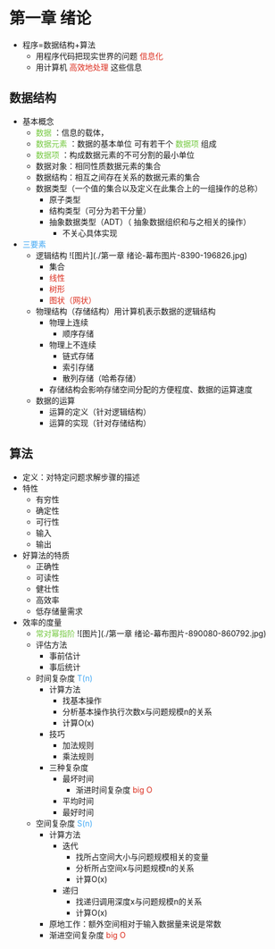 # 第一章 绪论
- 程序=数据结构+算法
    - 用程序代码把现实世界的问题 <font color=#DC2D1E>信息化</font>
    - 用计算机 <font color=#DC2D1E>高效地处理</font> 这些信息
## 数据结构
- 基本概念
    - <font color=#75C940>数据</font> ：信息的载体，
    - <font color=#75C940>数据元素</font> ：数据的基本单位 可有若干个 <font color=#75C940>数据项</font> 组成
    - <font color=#75C940>数据项</font> ：构成数据元素的不可分割的最小单位
    - 数据对象：相同性质数据元素的集合
    - 数据结构：相互之间存在关系的数据元素的集合
    - 数据类型（一个值的集合以及定义在此集合上的一组操作的总称）
        - 原子类型
        - 结构类型（可分为若干分量）
        - 抽象数据类型（ADT）（ 抽象数据组织和与之相关的操作）
            - 不关心具体实现
- <font color=#40A8F5>三要素</font>
    - 逻辑结构 ![图片](./第一章 绪论-幕布图片-8390-196826.jpg)
        - 集合
        - <font color=#DC2D1E>线性</font>
        - <font color=#DC2D1E>树形</font>
        - <font color=#DC2D1E>图状（网状）</font>
    - 物理结构（存储结构）用计算机表示数据的逻辑结构
        - 物理上连续
            - 顺序存储
        - 物理上不连续
            - 链式存储
            - 索引存储
            - 散列存储（哈希存储）
        - 存储结构会影响存储空间分配的方便程度、数据的运算速度
    - 数据的运算
        - 运算的定义（针对逻辑结构）
        - 运算的实现（针对存储结构）
## 算法

- 定义：对特定问题求解步骤的描述
- 特性
    - 有穷性
    - 确定性
    - 可行性
    - 输入
    - 输出
- 好算法的特质
    - 正确性
    - 可读性
    - 健壮性
    - 高效率
    - 低存储量需求
- 效率的度量
    - <font color=#75C940>常对幂指阶</font> ![图片](./第一章 绪论-幕布图片-890080-860792.jpg)
    - 评估方法
        - 事前估计
        - 事后统计
    - 时间复杂度 <font color=#40A8F5>T(n)</font>
        - 计算方法
            - 找基本操作
            - 分析基本操作执行次数x与问题规模n的关系
            - 计算O(x)
        - 技巧
            - 加法规则
            - 乘法规则
        - 三种复杂度
            - 最坏时间
                - 渐进时间复杂度 <font color=#DC2D1E>big O</font>
            - 平均时间
            - 最好时间
    - 空间复杂度 <font color=#40A8F5>S(n)</font>
        - 计算方法
            - 迭代
                - 找所占空间大小与问题规模相关的变量
                - 分析所占空间x与问题规模n的关系
                - 计算O(x)
            - 递归
                - 找递归调用深度x与问题规模n的关系
                - 计算O(x)
        - 原地工作：额外空间相对于输入数据量来说是常数
        - 渐进空间复杂度 <font color=#DC2D1E>big O</font>
